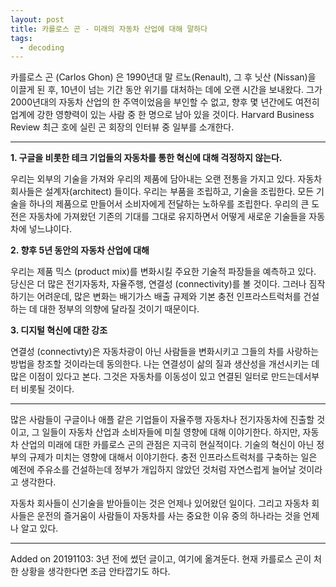 ```yaml
---
layout: post
title: 카를로스 곤 - 미래의 자동차 산업에 대해 말하다
tags:
  - decoding
---
```


카를로스 곤 (Carlos Ghon) 은 1990년대 말 르노(Renault), 그 후 닛산 (Nissan)을 이끌게 된 후, 10년이 넘는 기간 동안 위기를 대처하는 데에 오랜 시간을 보내왔다. 그가 2000년대의 자동차 산업의 한 주역이었음을 부인할 수 없고, 향후 몇 년간에도 여전히 업계에 강한 영향력이 있는 사람 중 한 명으로 남아 있을 것이다. Harvard Business Review 최근 호에 실린 곤 회장의 인터뷰 중 일부를 소개한다.

***

**1. 구글을 비롯한 테크 기업들의 자동차를 통한 혁신에 대해 걱정하지 않는다.**

우리는 외부의 기술을 가져와 우리의 제품에 담아내는 오랜 전통을 가지고 있다. 자동차 회사들은 설계자(architect) 들이다. 우리는 부품을 조립하고, 기술을 조립한다. 모든 기술을 하나의 제품으로 만들어서 소비자에게 전달하는 노하우를 조립한다. 우리의 큰 도전은 자동차에 가져왔던 기존의 기대를 그대로 유지하면서 어떻게 새로운 기술들을 자동차에 넣느냐이다.

**2. 향후 5년 동안의 자동차 산업에 대해**

우리는 제품 믹스 (product mix)를 변화시킬 주요한 기술적 파장들을 예측하고 있다. 당신은 더 많은 전기자동차, 자율주행, 연결성 (connectivity)를 볼 것이다. 그러나 짐작하기는 어려운데, 많은 변화는 배기가스 배출 규제와 기본 충전 인프라스트럭처를 건설하는 데 대한 정부의 의향에 달라질 것이기 때문이다.

**3. 디지털 혁신에 대한 강조**

연결성 (connectivty)은 자동차광이 아닌 사람들을 변화시키고 그들의 차를 사랑하는 방법을 창조할 것이라는데 동의한다. 나는 연결성이 삶의 질과 생산성을 개선시키는 데 많은 이점이 있다고 본다. 그것은 자동차를 이동성이 있고 연결된 일터로 만드는데서부터 비롯될 것이다.

***

많은 사람들이 구글이나 애플 같은 기업들이 자율주행 자동차나 전기자동차에 진출할 것이고, 그 일들이 자동차 산업과 소비자들에 미칠 영향에 대해 이야기한다. 하지만, 자동차 산업의 미래에 대한 카를로스 곤의 관점은 지극히 현실적이다. 기술의 혁신이 아닌 정부의 규제가 미치는 영향에 대해서 이야기한다. 충전 인프라스트럭처를 구축하는 일은 예전에 주유소를 건설하는데 정부가 개입하지 않았던 것처럼 자연스럽게 늘어날 것이라고 생각한다.

자동차 회사들이 신기술을 받아들이는 것은 언제나 있어왔던 일이다. 그리고 자동차 회사들은 운전의 즐거움이 사람들이 자동차를 사는 중요한 이유 중의 하나라는 것을 언제나 알고 있다.

***

Added on 20191103: 3년 전에 썼던 글이고, 여기에 옮겨둔다. 현재 카를로스 곤이 처한 상황을 생각한다면 조금 안타깝기도 하다.
